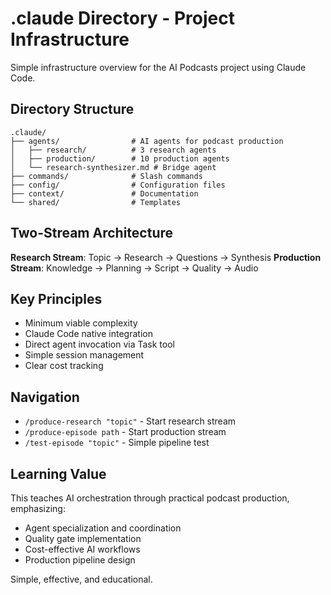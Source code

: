 # .claude Directory - Project Infrastructure

Simple infrastructure overview for the AI Podcasts project using Claude Code.

## Directory Structure

```
.claude/
├── agents/                # AI agents for podcast production
│   ├── research/          # 3 research agents
│   ├── production/        # 10 production agents
│   └── research-synthesizer.md # Bridge agent
├── commands/              # Slash commands
├── config/                # Configuration files
├── context/               # Documentation
└── shared/                # Templates
```

## Two-Stream Architecture

**Research Stream**: Topic → Research → Questions → Synthesis
**Production Stream**: Knowledge → Planning → Script → Quality → Audio

## Key Principles

- Minimum viable complexity
- Claude Code native integration
- Direct agent invocation via Task tool
- Simple session management
- Clear cost tracking

## Navigation

- `/produce-research "topic"` - Start research stream
- `/produce-episode path` - Start production stream  
- `/test-episode "topic"` - Simple pipeline test

## Learning Value

This teaches AI orchestration through practical podcast production, emphasizing:
- Agent specialization and coordination
- Quality gate implementation  
- Cost-effective AI workflows
- Production pipeline design

Simple, effective, and educational.